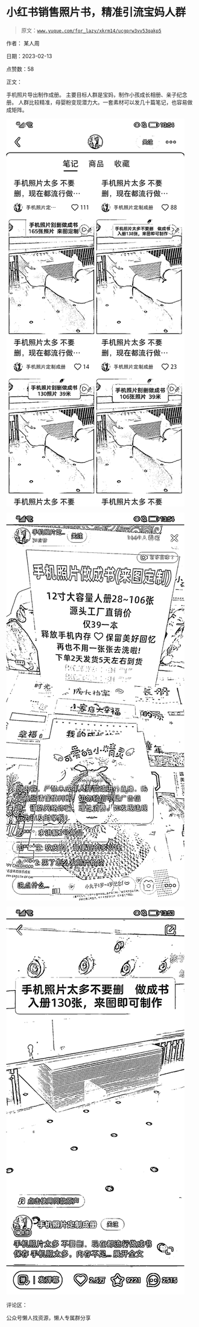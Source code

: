 # 小红书销售照片书，精准引流宝妈人群

> 原文：[`www.yuque.com/for_lazy/xkrm14/ucgprw3vv53qakp5`](https://www.yuque.com/for_lazy/xkrm14/ucgprw3vv53qakp5)



作者： 某人周



日期：2023-02-13



点赞数：58

<ne-hole id="u6f37d9b6" data-lake-id="u6f37d9b6">

正文：



手机照片导出制作成册。 主要目标人群是宝妈，制作小孩成长相册、亲子纪念册。 人群比较精准，母婴粉变现潜力大。一套素材可以发几十篇笔记，也容易做成矩阵。



![](img/320da6c5503ff3f5f2fd8cc7e06b7974.png)



![](img/61d44e21defeef09ea95621e2648995f.png)



![](img/65bf52a2e4caf0e6fdd297c851e422bc.png)

<ne-hole id="u36a9b638" data-lake-id="u36a9b638">

评论区：

<ne-hole id="ud2437684" data-lake-id="ud2437684">

公众号懒人找资源，懒人专属群分享

</ne-hole></ne-hole></ne-hole>